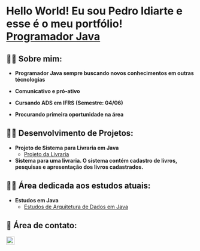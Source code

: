 <h1>Hello World! Eu sou Pedro Idiarte e esse é o meu portfólio!<br/> <a href="https://github.com/pedro-idiarte">Programador Java</a>

<h2>👨‍💻 Sobre mim:</h2>

- <b>Programador Java sempre buscando novos conhecimentos em outras técnologias</b>

- <b>Comunicativo e pró-ativo</b>

- <b>Cursando ADS em IFRS (Semestre: 04/06)</b>

- <b>Procurando primeira oportunidade na área</b>



<h2>👨‍💻 Desenvolvimento de Projetos:</h2>

- <b>Projeto de Sistema para Livraria em Java</b>
  - [Projeto da Livraria](https://github.com/pedro-idiarte/Projeto-Livraria)
- <b>Sistema para uma livraria. O sistema contém cadastro de livros, pesquisas e apresentação dos livros cadastrados.</b>


<h2>👨‍💻 Área dedicada aos estudos atuais:</h2>

- <b>Estudos em Java</b>
  - [Estudos de Arquitetura de Dados em Java](https://github.com/pedro-idiarte/estrutura-dados)


<h2> 🤳 Área de contato:</h2>


[<img align="left" alt="JoshMadakor | LinkedIn" width="22px" src="https://cdn.jsdelivr.net/npm/simple-icons@v3/icons/linkedin.svg" />][linkedin]

[linkedin]: https://www.linkedin.com/in/pedro-idiarte-a1651118a/

<!--

Here are some ideas to get you started:

- 🔭 I’m currently working on ...
- 🌱 I’m currently learning ...
- 👯 I’m looking to collaborate on ...
- 🤔 I’m looking for help with ...
- 💬 Ask me about ...
- 📫 How to reach me: ...
- 😄 Pronouns: ...
- ⚡ Fun fact: ...
-->
